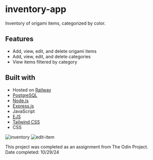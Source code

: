 # inventory-app

Inventory of origami items, categorized by color.

## Features

- Add, view, edit, and delete origami items
- Add, view, edit, and delete categories
- View items filtered by category

## Built with

- Hosted on [Railway](https://railway.app/)
- [PostgreSQL](https://www.postgresql.org/)
- [Node.js](https://nodejs.org/en)
- [Express.js](https://expressjs.com/)
- JavaScript
- [EJS](https://ejs.co/)
- [Tailwind CSS](https://tailwindcss.com/)
- CSS

![inventory](https://github.com/user-attachments/assets/b3b9fc40-2c3b-47f1-b020-cd12c7bbaafb)
![edit-item](https://github.com/user-attachments/assets/e737340d-7c71-4a8b-b263-0c4f41ded834)

This project was completed as an assignment from The Odin Project.  
Date completed: 10/29/24
